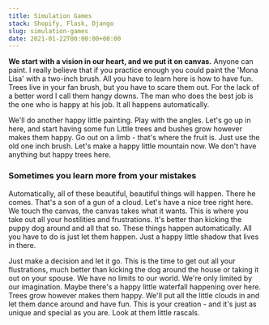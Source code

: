 ```yaml
---
title: Simulation Games
stack: Shopify, Flask, Django
slug: simulation-games
date: 2021-01-22T00:00:00+00:00
---
```


**We start with a vision in our heart, and we put it on canvas.** Anyone can paint. I really believe that if you practice enough you could paint the 'Mona Lisa' with a two-inch brush. All you have to learn here is how to have fun. Trees live in your fan brush, but you have to scare them out. For the lack of a better word I call them hangy downs. The man who does the best job is the one who is happy at his job. It all happens automatically.

We'll do another happy little painting. Play with the angles. Let's go up in here, and start having some fun Little trees and bushes grow however makes them happy. Go out on a limb - that's where the fruit is. Just use the old one inch brush. Let's make a happy little mountain now. We don't have anything but happy trees here.

### Sometimes you learn more from your mistakes

Automatically, all of these beautiful, beautiful things will happen. There he comes. That's a son of a gun of a cloud. Let's have a nice tree right here. We touch the canvas, the canvas takes what it wants. This is where you take out all your hostilities and frustrations. It's better than kicking the puppy dog around and all that so. These things happen automatically. All you have to do is just let them happen. Just a happy little shadow that lives in there.

Just make a decision and let it go. This is the time to get out all your flustrations, much better than kicking the dog around the house or taking it out on your spouse. We have no limits to our world. We're only limited by our imagination. Maybe there's a happy little waterfall happening over here. Trees grow however makes them happy. We'll put all the little clouds in and let them dance around and have fun. This is your creation - and it's just as unique and special as you are. Look at them little rascals.